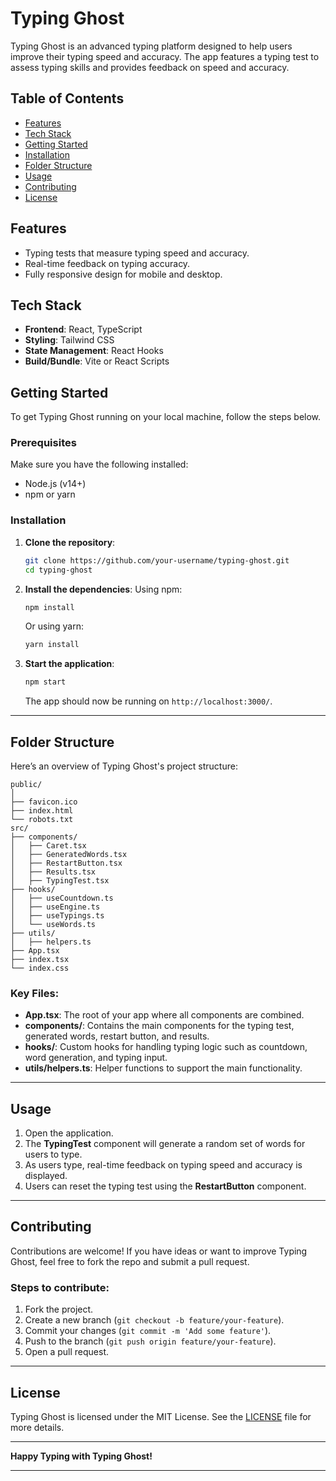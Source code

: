 # **Typing Ghost**

Typing Ghost is an advanced typing platform designed to help users improve their typing speed and accuracy. The app features a typing test to assess typing skills and provides feedback on speed and accuracy.

## **Table of Contents**
- [Features](#features)
- [Tech Stack](#tech-stack)
- [Getting Started](#getting-started)
- [Installation](#installation)
- [Folder Structure](#folder-structure)
- [Usage](#usage)
- [Contributing](#contributing)
- [License](#license)

## **Features**
- Typing tests that measure typing speed and accuracy.
- Real-time feedback on typing accuracy.
- Fully responsive design for mobile and desktop.

## **Tech Stack**
- **Frontend**: React, TypeScript
- **Styling**: Tailwind CSS
- **State Management**: React Hooks
- **Build/Bundle**: Vite or React Scripts

## **Getting Started**

To get Typing Ghost running on your local machine, follow the steps below.

### **Prerequisites**
Make sure you have the following installed:
- Node.js (v14+)
- npm or yarn

### **Installation**

1. **Clone the repository**:
   ```bash
   git clone https://github.com/your-username/typing-ghost.git
   cd typing-ghost
   ```

2. **Install the dependencies**:
   Using npm:
   ```bash
   npm install
   ```
   Or using yarn:
   ```bash
   yarn install
   ```

3. **Start the application**:
   ```bash
   npm start
   ```
   The app should now be running on `http://localhost:3000/`.

---

## **Folder Structure**

Here’s an overview of Typing Ghost's project structure:

```
public/
│
├── favicon.ico
├── index.html
└── robots.txt
src/
├── components/
│   ├── Caret.tsx
│   ├── GeneratedWords.tsx
│   ├── RestartButton.tsx
│   ├── Results.tsx
│   ├── TypingTest.tsx
├── hooks/
│   ├── useCountdown.ts
│   ├── useEngine.ts
│   ├── useTypings.ts
│   └── useWords.ts
├── utils/
│   ├── helpers.ts
├── App.tsx
├── index.tsx
└── index.css
```

### Key Files:
- **App.tsx**: The root of your app where all components are combined.
- **components/**: Contains the main components for the typing test, generated words, restart button, and results.
- **hooks/**: Custom hooks for handling typing logic such as countdown, word generation, and typing input.
- **utils/helpers.ts**: Helper functions to support the main functionality.

---

## **Usage**

1. Open the application.
2. The **TypingTest** component will generate a random set of words for users to type.
3. As users type, real-time feedback on typing speed and accuracy is displayed.
4. Users can reset the typing test using the **RestartButton** component.

---

## **Contributing**

Contributions are welcome! If you have ideas or want to improve Typing Ghost, feel free to fork the repo and submit a pull request.

### Steps to contribute:
1. Fork the project.
2. Create a new branch (`git checkout -b feature/your-feature`).
3. Commit your changes (`git commit -m 'Add some feature'`).
4. Push to the branch (`git push origin feature/your-feature`).
5. Open a pull request.

---

## **License**

Typing Ghost is licensed under the MIT License. See the [LICENSE](LICENSE) file for more details.

---

**Happy Typing with Typing Ghost!**

---
